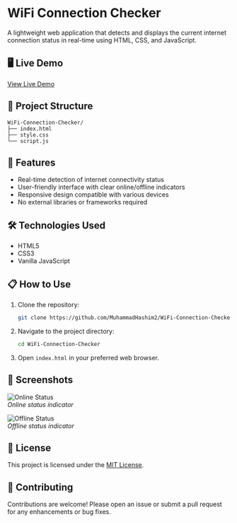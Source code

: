 # WiFi Connection Checker

A lightweight web application that detects and displays the current internet connection status in real-time using HTML, CSS, and JavaScript.

## 🖥️ Live Demo

[View Live Demo](https://muhammadhashim2.github.io/WiFi-Connection-Checker/)

## 📂 Project Structure

```
WiFi-Connection-Checker/
├── index.html
├── style.css
└── script.js
```

## 🚀 Features

- Real-time detection of internet connectivity status
- User-friendly interface with clear online/offline indicators
- Responsive design compatible with various devices
- No external libraries or frameworks required

## 🛠️ Technologies Used

- HTML5
- CSS3
- Vanilla JavaScript

## 📋 How to Use

1. Clone the repository:
   ```bash
   git clone https://github.com/MuhammadHashim2/WiFi-Connection-Checker.git
   ```

2. Navigate to the project directory:
   ```bash
   cd WiFi-Connection-Checker
   ```

3. Open `index.html` in your preferred web browser.

## 📸 Screenshots

![Online Status](https://github.com/MuhammadHashim2/WiFi-Connection-Checker/blob/main/screenshots/online.png)  
*Online status indicator*

![Offline Status](https://github.com/MuhammadHashim2/WiFi-Connection-Checker/blob/main/screenshots/offline.png)  
*Offline status indicator*

## 📄 License

This project is licensed under the [MIT License](LICENSE).

## 🤝 Contributing

Contributions are welcome! Please open an issue or submit a pull request for any enhancements or bug fixes.
